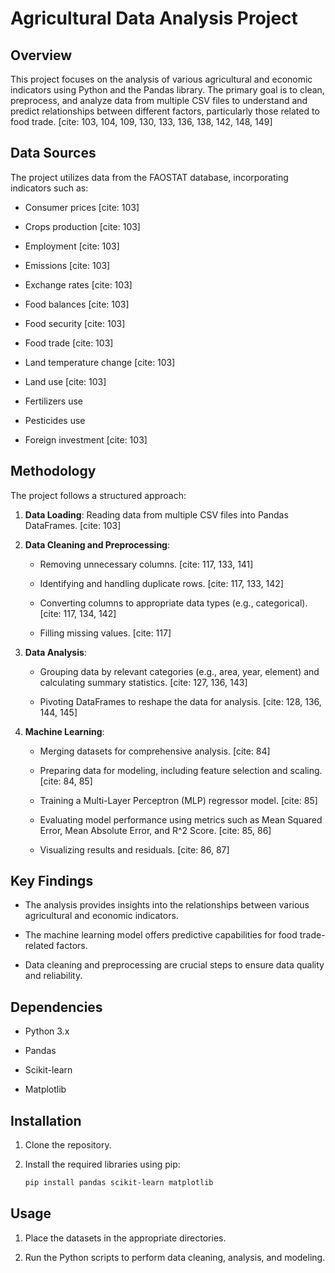# Agricultural Data Analysis Project

## Overview

This project focuses on the analysis of various agricultural and economic indicators using Python and the Pandas library. The primary goal is to clean, preprocess, and analyze data from multiple CSV files to understand and predict relationships between different factors, particularly those related to food trade. [cite: 103, 104, 109, 130, 133, 136, 138, 142, 148, 149]

## Data Sources

The project utilizes data from the FAOSTAT database, incorporating indicators such as:

* Consumer prices [cite: 103]
   
* Crops production [cite: 103]
   
* Employment [cite: 103]
   
* Emissions [cite: 103]
   
* Exchange rates [cite: 103]
   
* Food balances [cite: 103]
   
* Food security [cite: 103]
   
* Food trade [cite: 103]
   
* Land temperature change [cite: 103]
   
* Land use [cite: 103]
   
* Fertilizers use
   
* Pesticides use
   
* Foreign investment [cite: 103]

## Methodology

The project follows a structured approach:

1.  **Data Loading**: Reading data from multiple CSV files into Pandas DataFrames. [cite: 103]
   
2.  **Data Cleaning and Preprocessing**:
   
    * Removing unnecessary columns. [cite: 117, 133, 141]
       
    * Identifying and handling duplicate rows. [cite: 117, 133, 142]
       
    * Converting columns to appropriate data types (e.g., categorical). [cite: 117, 134, 142]
       
    * Filling missing values. [cite: 117]
   
3.  **Data Analysis**:
   
    * Grouping data by relevant categories (e.g., area, year, element) and calculating summary statistics. [cite: 127, 136, 143]
       
    * Pivoting DataFrames to reshape the data for analysis. [cite: 128, 136, 144, 145]
   
4.  **Machine Learning**:
   
    * Merging datasets for comprehensive analysis. [cite: 84]
       
    * Preparing data for modeling, including feature selection and scaling. [cite: 84, 85]
       
    * Training a Multi-Layer Perceptron (MLP) regressor model. [cite: 85]
       
    * Evaluating model performance using metrics such as Mean Squared Error, Mean Absolute Error, and R^2 Score. [cite: 85, 86]
       
    * Visualizing results and residuals. [cite: 86, 87]

## Key Findings

* The analysis provides insights into the relationships between various agricultural and economic indicators.
   
* The machine learning model offers predictive capabilities for food trade-related factors.
   
* Data cleaning and preprocessing are crucial steps to ensure data quality and reliability.

## Dependencies

* Python 3.x
   
* Pandas
   
* Scikit-learn
   
* Matplotlib

## Installation

1.  Clone the repository.
   
2.  Install the required libraries using pip:
   
    ```bash
    pip install pandas scikit-learn matplotlib
    ```
    
## Usage

1.  Place the datasets in the appropriate directories.
   
2.  Run the Python scripts to perform data cleaning, analysis, and modeling.




